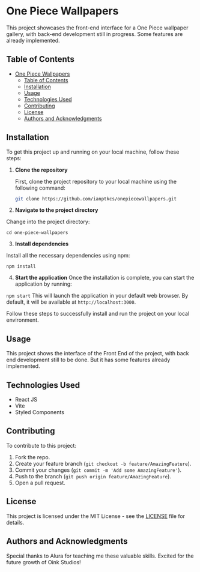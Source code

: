 # One Piece Wallpapers

This project showcases the front-end interface for a One Piece wallpaper gallery, with back-end development still in progress. Some features are already implemented.

## Table of Contents

- [One Piece Wallpapers](#one-piece-wallpapers)
  - [Table of Contents](#table-of-contents)
  - [Installation](#installation)
  - [Usage](#usage)
  - [Technologies Used](#technologies-used)
  - [Contributing](#contributing)
  - [License](#license)
  - [Authors and Acknowledgments](#authors-and-acknowledgments)

## Installation

To get this project up and running on your local machine, follow these steps:

1. **Clone the repository**

    First, clone the project repository to your local machine using the following command:

    ```bash
    git clone https://github.com/ianptkcs/onepiecewallpapers.git
    ```

2. **Navigate to the project directory**

Change into the project directory:

`cd one-piece-wallpapers`

3. **Install dependencies**

Install all the necessary dependencies using npm:

`npm install`

4. **Start the application**
   Once the installation is complete, you can start the application by running:

`npm start`
This will launch the application in your default web browser. By default, it will be available at `http://localhost:3000`.

Follow these steps to successfully install and run the project on your local environment.

## Usage

This project shows the interface of the Front End of the project, with back end development still to be done. But it has some features already implemented.

## Technologies Used

-   React JS
-   Vite
-   Styled Components

## Contributing

To contribute to this project:

1. Fork the repo.
2. Create your feature branch (`git checkout -b feature/AmazingFeature`).
3. Commit your changes (`git commit -m 'Add some AmazingFeature'`).
4. Push to the branch (`git push origin feature/AmazingFeature`).
5. Open a pull request.

## License

This project is licensed under the MIT License - see the [LICENSE](LICENSE) file for details.

## Authors and Acknowledgments

Special thanks to Alura for teaching me these valuable skills. Excited for the future growth of Oink Studios!
